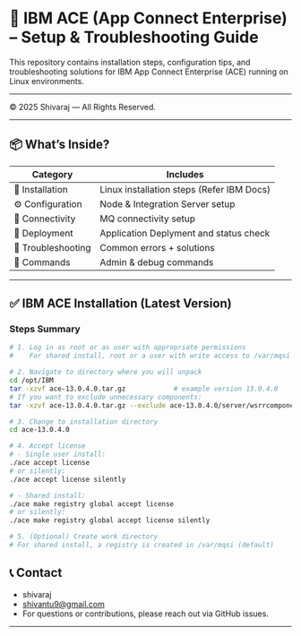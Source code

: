 # 🚀 IBM ACE (App Connect Enterprise) – Setup & Troubleshooting Guide

This repository contains installation steps, configuration tips, and troubleshooting solutions for IBM App Connect Enterprise (ACE) running on Linux environments.

---
© 2025 Shivaraj — All Rights Reserved.  

---

## 📦 What’s Inside?

| Category | Includes |
|---------|----------|
| 🔧 Installation | Linux installation steps (Refer IBM Docs) |
| ⚙️ Configuration | Node & Integration Server setup |
| 🧩 Connectivity | MQ connectivity setup |
| 🔐 Deployment | Application Deplyment and status check |
| 🏥 Troubleshooting | Common errors + solutions |
| 📝 Commands | Admin & debug commands |

---

## ✅ IBM ACE Installation (Latest Version)

### Steps Summary
```bash
# 1. Log in as root or as user with appropriate permissions
#    For shared install, root or a user with write access to /var/mqsi

# 2. Navigate to directory where you will unpack
cd /opt/IBM
tar -xzvf ace-13.0.4.0.tar.gz            # example version 13.0.4.0  
# If you want to exclude unnecessary components:
tar -xzvf ace-13.0.4.0.tar.gz --exclude ace-13.0.4.0/server/wsrrcomponent --exclude ace-13.0.4.0/tools  # optional  

# 3. Change to installation directory
cd ace-13.0.4.0

# 4. Accept license
# - Single user install:
./ace accept license
# or silently:
./ace accept license silently

# - Shared install:
./ace make registry global accept license
# or silently:
./ace make registry global accept license silently

# 5. (Optional) Create work directory
# For shared install, a registry is created in /var/mqsi (default)
```

## 📞 Contact
- shivaraj
- shivantu9@gmail.com
- For questions or contributions, please reach out via GitHub issues.

---
